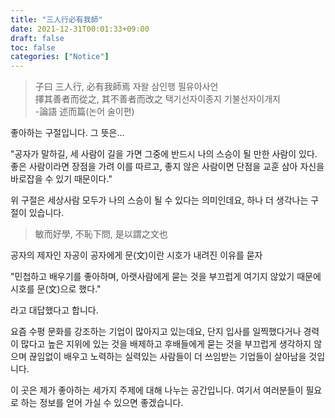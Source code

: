 ```yaml
---
title: "三人行必有我師"
date: 2021-12-31T00:01:33+09:00
draft: false
toc: false
categories: ["Notice"]
---
```


> 子曰 三人行, 必有我師焉 자왈 삼인행 필유아사언 \
> 擇其善者而從之, 其不善者而改之 택기선자이종지 기불선자이개지 \
> -論語 述而篇(논어 술이편) 

좋아하는 구절입니다. 그 뜻은...

"공자가 말하길, 세 사람이 길을 가면 그중에 반드시 나의 스승이 될 만한 사람이 있다. 좋은 사람이라면 장점을 가려 이를 따르고, 좋지 않은 사람이면 단점을 교훈 삼아 자신을 바로잡을 수 있기 때문이다."

위 구절은 세상사람 모두가 나의 스승이 될 수 있다는 의미인데요, 하나 더 생각나는 구절이 있습니다.

> 敏而好學, 不恥下問, 是以謂之文也

공자의 제자인 자공이 공자에게 문(文)이란 시호가 내려진 이유를 묻자

"민첩하고 배우기를 좋아하며, 아랫사람에게 묻는 것을 부끄럽게 여기지 않았기 때문에 시호를 문(文)으로 했다."

라고 대답했다고 합니다.

요즘 수평 문화를 강조하는 기업이 많아지고 있는데요, 단지 입사를 일찍했다거나 경력이 많다고 높은 지위에 있는 것을 배제하고 후배들에게 묻는 것을 부끄럽게 생각하지 않으며 끊임없이 배우고 노력하는 실력있는 사람들이 더 쓰임받는 기업들이 살아남을 것입니다.

이 곳은 제가 좋아하는 세가지 주제에 대해 나누는 공간입니다. 여기서 여러분들이 필요로 하는 정보를 얻어 가실 수 있으면 좋겠습니다.

